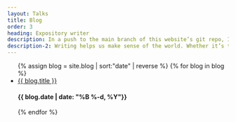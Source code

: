 ```yaml
---
layout: Talks
title: Blog
order: 3
heading: Expository writer
description: In a push to the main branch of this website’s git repo, I deletedd fhe content of these blog posts. I’m working on getting the content restored in February–March 2023, and then will continue to publish more frequently this year and beyond.
description-2: Writing helps us make sense of the world. Whether it’s the beginning of an idea, notes from an interview, or a good old fashioned story, written language is the first step towards better understanding our own thoughts. I like to write about work, life, and the inscrutable bits in between.
---
```


<ul class="c-blog">
  {% assign blog = site.blog | sort:"date" | reverse %}
  {% for blog in blog %}
  <li class="c-blog__item">
    <a class="c-blog__title" href="{{ blog.url | prepend: site.baseurl }}">{{ blog.title }}</a>
    <h4 class="c-blog__date">{{ blog.date | date: "%B %-d, %Y"}}</h4>
  </li>
  {% endfor %}
</ul>
